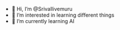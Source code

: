 - 👋 Hi, I’m @Srivallivemuru
- 👀 I’m interested in learning different things
- 🌱 I’m currently learning AI
